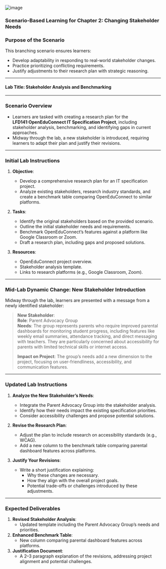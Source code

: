 ![image](https://github.com/user-attachments/assets/d924111a-0127-40bb-a46b-9738c35cd1cd)
### Scenario-Based Learning for Chapter 2: Changing Stakeholder Needs

### **Purpose of the Scenario**
This branching scenario ensures learners:
- Develop adaptability in responding to real-world stakeholder changes.
- Practice prioritizing conflicting requirements.
- Justify adjustments to their research plan with strategic reasoning.

---

#### **Lab Title**: Stakeholder Analysis and Benchmarking

---

### **Scenario Overview**
* Learners are tasked with creating a research plan for the **LFD141:OpenEduConnect IT Specification Project**, including stakeholder analysis, benchmarking, and identifying gaps in current approaches.
* Midway through the lab, a new stakeholder is introduced, requiring learners to adapt their plan and justify their revisions.

---

### **Initial Lab Instructions**
1. **Objective**:
   - Develop a comprehensive research plan for an IT specification project.
   - Analyze existing stakeholders, research industry standards, and create a benchmark table comparing OpenEduConnect to similar platforms.

2. **Tasks**:
   - Identify the original stakeholders based on the provided scenario.
   - Outline the initial stakeholder needs and requirements.
   - Benchmark OpenEduConnect’s features against a platform like Google Classroom or Zoom.
   - Draft a research plan, including gaps and proposed solutions.

3. **Resources**:
   - OpenEduConnect project overview.
   - Stakeholder analysis template.
   - Links to research platforms (e.g., Google Classroom, Zoom).

---

### **Mid-Lab Dynamic Change: New Stakeholder Introduction**
Midway through the lab, learners are presented with a message from a newly identified stakeholder:

> **New Stakeholder**:  
> **Role**: Parent Advocacy Group  
> **Needs**: The group represents parents who require improved parental dashboards for monitoring student progress, including features like weekly email summaries, attendance tracking, and direct messaging with teachers. They are particularly concerned about accessibility for parents with limited technical skills or internet access.
>
> **Impact on Project**: The group’s needs add a new dimension to the project, focusing on user-friendliness, accessibility, and communication features.

---

### **Updated Lab Instructions**
1. **Analyze the New Stakeholder’s Needs**:
   - Integrate the Parent Advocacy Group into the stakeholder analysis.
   - Identify how their needs impact the existing specification priorities.
   - Consider accessibility challenges and propose potential solutions.

2. **Revise the Research Plan**:
   - Adjust the plan to include research on accessibility standards (e.g., WCAG).
   - Add a new column to the benchmark table comparing parental dashboard features across platforms.

3. **Justify Your Revisions**:
   - Write a short justification explaining:
     - Why these changes are necessary.
     - How they align with the overall project goals.
     - Potential trade-offs or challenges introduced by these adjustments.

---

### **Expected Deliverables**
1. **Revised Stakeholder Analysis**:
   - Updated template including the Parent Advocacy Group’s needs and priorities.
2. **Enhanced Benchmark Table**:
   - New column comparing parental dashboard features across platforms.
3. **Justification Document**:
   - A 2–3 paragraph explanation of the revisions, addressing project alignment and potential challenges.
